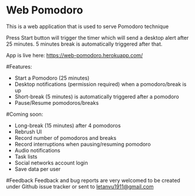 # Web Pomodoro
This is a web application that is used to serve Pomodoro technique

Press Start button will trigger the timer which will send a desktop alert after 25 minutes.
5 minutes break is automatically triggered after that.

App is live here: https://web-pomodoro.herokuapp.com/

#Features:
* Start a Pomodoro (25 minutes)
* Desktop notifications (permission required) when a pomodoro/break is up
* Short-break (5 minutes) is automatically triggered after a pomodoro
* Pause/Resume pomodoros/breaks

#Coming soon:
* Long-break (15 minutes) after 4 pomodoros
* Rebrush UI
* Record number of pomodoros and breaks
* Record interruptions when pausing/resuming pomodoro
* Audio notifications
* Task lists
* Social networks account login
* Save data per user

#Feedback
Feedback and bug reports are very welcomed to be created under Github issue tracker or sent to letanvu1911@gmail.com
